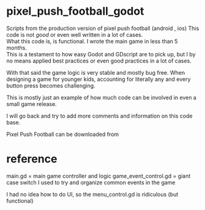 # pixel_push_football_godot
Scripts from the production version of pixel push football (android , ios) 
This code is not *good* or even well written in a lot of cases.  
What this code is, is functional. I wrote the main game in less than 5 months.  
This is a testament to how easy Godot and GDscript are to pick up, but I by no means applied 
best practices or even good practices in a lot of cases.   

With that said the game logic is very stable 
and mostly bug free. When designing a game for younger kids, accounting for literally any and every button press becomes challenging. 

This is mostly just an example of how much code can be involved in even a small game release.  


I will go back and try to add more comments and information on this code base.


Pixel Push Football can be downloaded from 

# reference 
main.gd = main game controller and logic 
game_event_control.gd = giant case switch I used to try and organize common events in the game 


I had no idea how to do UI, so the menu_control.gd is ridiculous (but functional)
